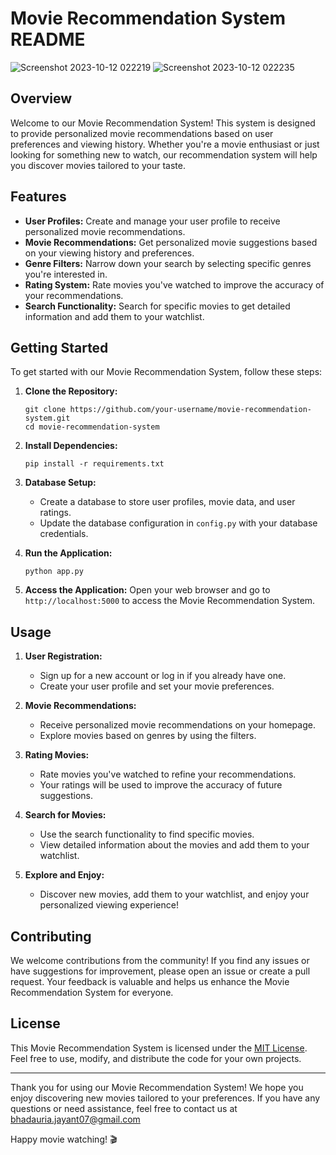# Movie Recommendation System README
![Screenshot 2023-10-12 022219](https://github.com/jayantsB123/Movie-Recommendation-System/assets/97082996/1244b65d-6aec-4a4e-b80b-85af7d22ee2f)
![Screenshot 2023-10-12 022235](https://github.com/jayantsB123/Movie-Recommendation-System/assets/97082996/55144aae-f356-4034-a382-f4b0d11f622c)
## Overview


Welcome to our Movie Recommendation System! This system is designed to provide personalized movie recommendations based on user preferences and viewing history. Whether you're a movie enthusiast or just looking for something new to watch, our recommendation system will help you discover movies tailored to your taste.

## Features

- **User Profiles:** Create and manage your user profile to receive personalized movie recommendations.
- **Movie Recommendations:** Get personalized movie suggestions based on your viewing history and preferences.
- **Genre Filters:** Narrow down your search by selecting specific genres you're interested in.
- **Rating System:** Rate movies you've watched to improve the accuracy of your recommendations.
- **Search Functionality:** Search for specific movies to get detailed information and add them to your watchlist.

## Getting Started

To get started with our Movie Recommendation System, follow these steps:

1. **Clone the Repository:**
   ```
   git clone https://github.com/your-username/movie-recommendation-system.git
   cd movie-recommendation-system
   ```

2. **Install Dependencies:**
   ```
   pip install -r requirements.txt
   ```

3. **Database Setup:**
   - Create a database to store user profiles, movie data, and user ratings.
   - Update the database configuration in `config.py` with your database credentials.

4. **Run the Application:**
   ```
   python app.py
   ```

5. **Access the Application:**
   Open your web browser and go to `http://localhost:5000` to access the Movie Recommendation System.

## Usage

1. **User Registration:**
   - Sign up for a new account or log in if you already have one.
   - Create your user profile and set your movie preferences.

2. **Movie Recommendations:**
   - Receive personalized movie recommendations on your homepage.
   - Explore movies based on genres by using the filters.

3. **Rating Movies:**
   - Rate movies you've watched to refine your recommendations.
   - Your ratings will be used to improve the accuracy of future suggestions.

4. **Search for Movies:**
   - Use the search functionality to find specific movies.
   - View detailed information about the movies and add them to your watchlist.

5. **Explore and Enjoy:**
   - Discover new movies, add them to your watchlist, and enjoy your personalized viewing experience!

## Contributing

We welcome contributions from the community! If you find any issues or have suggestions for improvement, please open an issue or create a pull request. Your feedback is valuable and helps us enhance the Movie Recommendation System for everyone.

## License

This Movie Recommendation System is licensed under the [MIT License](LICENSE). Feel free to use, modify, and distribute the code for your own projects.

---

Thank you for using our Movie Recommendation System! We hope you enjoy discovering new movies tailored to your preferences. If you have any questions or need assistance, feel free to contact us at bhadauria.jayant07@gmail.com

Happy movie watching! 🎬
